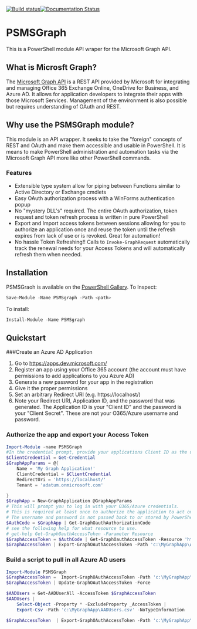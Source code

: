 [![Build status](https://ci.appveyor.com/api/projects/status/3vamqyscyp0yddof/branch/master?svg=true)](https://ci.appveyor.com/project/markekraus/psmsgraph/branch/master)[![Documentation Status](https://readthedocs.org/projects/psmsgraph/badge/?version=latest)](http://psmsgraph.readthedocs.io/en/latest/?badge=latest)
# PSMSGraph
This is a PowerShell module API wraper for the Microsoft Graph API. 

## What is Microsft Graph?

The [Microsoft Graph API](https://graph.microsoft.io/) is a REST API provided by Microsoft for integrating and managing Office 365 Exchange Online, OneDrive for Business, and Azure AD. It allows for application developers to integrate their apps with those Microsoft Services. Management of the environment is also possible but requires understanding of OAuth and REST.

## Why use the PSMSGraph module?

This module is an API wrapper. It seeks to take the "foreign" concepts of REST and OAuth and make them accessible and usable in PowerShell. It is means to make PowerShell administration and automation tasks via the Microsoft Graph API more like other PowerShell commands.

### Features

* Extensible type system allow for piping between Functions similar to Active Directory or Exchange cmdlets
* Easy OAuth authorization process with a WinForms authentication popup
* No "mystery DLL's" required. The entire OAuth authorization, token request and token refresh process is written in pure PowerShell
* Export and Import access tokens between sessions allowing for you to authorize an application once and reuse the token until the refresh expires from lack of use or is revoked. Great for automation!
* No hassle Token Refreshing!! Calls to ```Invoke-GraphRequest``` automatically track the renewal needs for your Access Tokens and will automatically refresh them when needed.

## Installation
PSMSGraoh is available on the [PowerShell Gallery](https://www.powershellgallery.com/packages/psmsgraph/). 
To Inspect:
```powershell
Save-Module -Name PSMSgraph -Path <path> 
```
To install:
```powershell
Install-Module -Name PSMSgraph 
```

## Quickstart

###Create an Azure AD Application
 1. Go to https://apps.dev.microsoft.com/
 2. Register an app using your Office 365 account (the account must have permissions to add applications to you Azure AD)
 3. Generate a new password for your app in the registration
 4. Give it the proper permissions
 5. Set an arbitrary Redirect URI (e.g. https://localhost/)
 5. Note your Redirect URI, Application ID, and the password that was generated. The Application ID is your "Client ID" and the password is your "Client Secret". These are not your O365/Azure username and password.

### Authorize the app and export your Access Token
```powershell
Import-Module -name PSMSGraph
#In the credential prompt, provide your applications Client ID as the username and Client Secret as the password
$ClientCredential = Get-Credential
$GraphAppParams = @{
    Name = 'My Graph Application!'
    ClientCredential = $ClientCredential
    RedirectUri = 'https://localhost/'
    Tenant = 'adatum.onmicrosoft.com'

}
$GraphApp = New-GraphApplication @GraphAppParams
# This will prompt you to log in with your O365/Azure credentials. 
# This is required at least once to authorize the application to act on behalf of your account
# The username and password is not passed back to or stored by PowerShell.
$AuthCode = $GraphApp | Get-GraphOauthAuthorizationCode 
# see the following help for what resource to use. 
# get-help Get-GraphOauthAccessToken -Parameter Resource
$GraphAccessToken = $AuthCode | Get-GraphOauthAccessToken -Resource 'https://graph.windows.net'
$GraphAccessToken | Export-GraphOAuthAccessToken -Path 'c:\MyGraphApp\AccessToken.XML'
```

### Build a script to pull in all Azure AD users
```powershell
Import-Module PSMSGraph
$GraphAccessToken =  Import-GraphOAuthAccessToken -Path 'c:\MyGraphApp\AccessToken.XML'
$GraphAccessToken | Update-GraphOAuthAccessToken -Force

$AADUsers = Get-AADUserAll -AccessToken $GraphAccessToken
$AADUsers | 
    Select-Object -Property * -ExcludeProperty _AccessToken | 
    Export-Csv -Path 'c:\MyGraphApp\AADUsers.csv' -NoTypeInformation

$GraphAccessToken  | Export-GraphOAuthAccessToken -Path 'c:\MyGraphApp\AccessToken.XML'
```
